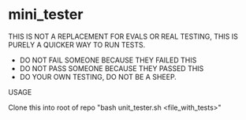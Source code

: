 # mini_tester


THIS IS NOT A REPLACEMENT FOR EVALS OR REAL TESTING,
THIS IS PURELY A QUICKER WAY TO RUN TESTS.
- DO NOT FAIL SOMEONE BECAUSE THEY FAILED THIS
- DO NOT PASS SOMEONE BECAUSE THEY PASSED THIS
- DO YOUR OWN TESTING, DO NOT BE A SHEEP.

USAGE 

Clone this into root of repo
"bash unit_tester.sh <file_with_tests>"

